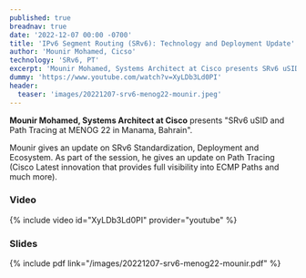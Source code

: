 ```yaml
---
published: true
breadnav: true
date: '2022-12-07 00:00 -0700'
title: 'IPv6 Segment Routing (SRv6): Technology and Deployment Update'
author: 'Mounir Mohamed, Cicso'
technology: 'SRv6, PT'
excerpt: 'Mounir Mohamed, Systems Architect at Cisco presents SRv6 uSID and Path Tracing at MENOG 22 in Manama, Bahrain'
dummy: 'https://www.youtube.com/watch?v=XyLDb3Ld0PI'
header:
  teaser: 'images/20221207-srv6-menog22-mounir.jpeg'
---
```


**Mounir Mohamed, Systems Architect at Cisco** presents "SRv6 uSID and Path Tracing at MENOG 22 in Manama, Bahrain".

Mounir gives an update on SRv6 Standardization, Deployment and Ecosystem. As part of the session, he gives an update on Path Tracing (Cisco Latest innovation that provides full visibility into ECMP Paths and much more). 

### Video

{% include video id="XyLDb3Ld0PI" provider="youtube" %}

### Slides

{% include pdf link="/images/20221207-srv6-menog22-mounir.pdf" %}

